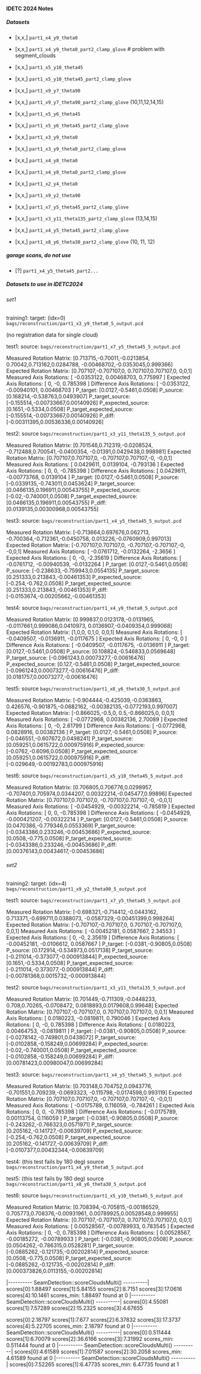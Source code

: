 
#### IDETC 2024 Notes

##### Datasets

  - [x,x,] `part1_x4_y9_theta0` 
  - [x,x,] `part1_x4_y9_theta0_part2_clamp_glove` # problem with segment_clouds

  - [x,x,] `part1_x5_y10_theta45`  
  - [x,x,] `part1_x5_y10_theta45_part2_clamp_glove`

  - [x,x,] `part1_x9_y7_theta90`
  - [x,x,] `part1_x9_y7_theta90_part2_clamp_glove` (10,11,12,14,15)

  - [x,x,] `part1_x5_y6_theta45`  
  - [x,x,] `part1_x5_y6_theta45_part2_clamp_glove`

  - [x,x,] `part1_x3_y9_theta0`
  - [x,x,] `part1_x3_y9_theta0_part2_clamp_glove`
 
  - [x,x,] `part1_x4_y8_theta0`
  - [x,x,] `part1_x4_y8_theta0_part2_clamp_glove`

  - [x,x,] `part1_x2_y4_theta0`

  - [x,x,] `part1_x9_y2_theta90`

  - [x,x,] `part1_x7_y5_theta45_part2_clamp_glove`
  
  - [x,x,] `part1_x3_y11_theta135_part2_clamp_glove` (13,14,15)

  - [x,x,] `part1_x4_y5_theta45_part2_clamp_glove`

  - [x,x,] `part1_x8_y6_theta30_part2_clamp_glove` (10, 11, 12)

##### garage scans, do not use

  - [?] `part1_x4_y5_theta45_part2...` 


##### Datasets to use in IDETC2024
###### set1
training1:
target: (idx=0)
 `bags/reconstruction/part1_x3_y9_theta0_5_output.pcd`

(no registration data for single cloud)


test1:
source:
 `bags/reconstruction/part1_x7_y5_theta45_5_output.pcd`

Measured Rotation Matrix:
[0.713715,-0.70011,-0.0213854,
0.70042,0.713162,0.0284788,
-0.00468702,-0.0353045,0.999366]
Expected Rotation Matrix:
[0.707107,-0.707107,0,
0.707107,0.707107,0,
0,0,1]
Measured Axis Rotations: [ -0.0353122, 0.00468703, 0.775997 ]
Expected Axis Rotations: [ 0, -0, 0.785398 ]
Difference Axis Rotations: [ -0.0353122, -0.00940101, 0.00468703 ]
P_target: [0.0127,-0.5461,0.0508]
P_source: [0.168214,-0.538763,0.0493907]
P_target_source: [-0.155514,-0.00733667,0.00140926]
P_expected_source: [0.1651,-0.5334,0.0508]
P_target_expected_source: [-0.155514,-0.00733667,0.00140926]
P_diff: [-0.00311395,0.00536336,0.00140926]


test2:
source
 `bags/reconstruction/part1_x3_y11_theta135_5_output.pcd`

Measured Rotation Matrix:
[0.701546,0.712319,-0.0208524,
-0.712488,0.700541,-0.0400354,
-0.01391,0.0429438,0.998981]
Expected Rotation Matrix:
[0.707107,0.707107,0,
-0.707107,0.707107,-0,
-0,0,1]
Measured Axis Rotations: [ 0.0429611, 0.0139104, -0.793136 ]
Expected Axis Rotations: [ 0, 0, -0.785398 ]
Difference Axis Rotations: [ 0.0429611, -0.00773768, 0.0139104 ]
P_target: [0.0127,-0.5461,0.0508]
P_source: [-0.0339135,-0.743011,0.0453624]
P_target_source: [0.0466135,0.196911,0.00543755]
P_expected_source: [-0.02,-0.740001,0.0508]
P_target_expected_source: [0.0466135,0.196911,0.00543755]
P_diff: [0.0139135,0.00300968,0.00543755]


test3:
source:
 `bags/reconstruction/part1_x4_y5_theta45_5_output.pcd`

Measured Rotation Matrix:
[-0.713664,0.697676,0.062713,
-0.700364,-0.712361,-0.0450758,
0.013226,-0.0760909,0.997013]
Expected Rotation Matrix:
[-0.707107,0.707107,0,
-0.707107,-0.707107,-0,
-0,0,1]
Measured Axis Rotations: [ -0.0761712, -0.0132264, -2.3656 ]
Expected Axis Rotations: [ 0, -0, -2.35619 ]
Difference Axis Rotations: [ -0.0761712, -0.00940539, -0.0132264 ]
P_target: [0.0127,-0.5461,0.0508]
P_source: [-0.238633,-0.759943,0.0554135]
P_target_source: [0.251333,0.213843,-0.00461353]
P_expected_source: [-0.254,-0.762,0.0508]
P_target_expected_source: [0.251333,0.213843,-0.00461353]
P_diff: [-0.0153674,-0.00205662,-0.00461353]


test4:
source
 `bags/reconstruction/part1_x4_y9_theta0_5_output.pcd`

Measured Rotation Matrix:
[0.999837,0.0123178,-0.0131965,
-0.0117661,0.999086,0.0410973,
0.0136907,-0.0409354,0.999068]
Expected Rotation Matrix:
[1,0,0,
0,1,0,
0,0,1]
Measured Axis Rotations: [ -0.0409507, -0.0136911, -0.0117675 ]
Expected Axis Rotations: [ 0, -0, 0 ]
Difference Axis Rotations: [ -0.0409507, -0.0117675, -0.0136911 ]
P_target: [0.0127,-0.5461,0.0508]
P_source: [0.108824,-0.546833,0.0569648]
P_target_source: [-0.0961243,0.00073277,-0.00616476]
P_expected_source: [0.127,-0.5461,0.0508]
P_target_expected_source: [-0.0961243,0.00073277,-0.00616476]
P_diff: [0.0181757,0.00073277,-0.00616476]

test5:
source
 `bags/reconstruction/part1_x8_y6_theta30_5_output.pcd`

Measured Rotation Matrix:
[-0.904444,-0.425039,-0.0363863,
0.426576,-0.901875,-0.0682162,
-0.00382135,-0.0772193,0.997007]
Expected Rotation Matrix:
[-0.866025,-0.5,0,
0.5,-0.866025,0,
0,0,1]
Measured Axis Rotations: [ -0.0772968, 0.00382136, 2.70089 ]
Expected Axis Rotations: [ 0, -0, 2.61799 ]
Difference Axis Rotations: [ -0.0772968, 0.0828916, 0.00382136 ]
P_target: [0.0127,-0.5461,0.0508]
P_source: [-0.046551,-0.607672,0.0498241]
P_target_source: [0.059251,0.0615722,0.000975916]
P_expected_source: [-0.0762,-0.6096,0.0508]
P_target_expected_source: [0.059251,0.0615722,0.000975916]
P_diff: [-0.029649,-0.00192783,0.000975916]


test6:
source
 `bags/reconstruction/part1_x5_y10_theta45_5_output.pcd`

Measured Rotation Matrix:
[0.706805,0.706776,0.0298957,
-0.707401,0.705974,0.0344207,
0.00322214,-0.045477,0.99896]
Expected Rotation Matrix:
[0.707107,0.707107,0,
-0.707107,0.707107,-0,
-0,0,1]
Measured Axis Rotations: [ -0.0454929, -0.00322214, -0.785819 ]
Expected Axis Rotations: [ 0, 0, -0.785398 ]
Difference Axis Rotations: [ -0.0454929, -0.000421207, -0.00322214 ]
P_target: [0.0127,-0.5461,0.0508]
P_source: [0.0470386,-0.779346,0.0553369]
P_target_source: [-0.0343386,0.233246,-0.00453686]
P_expected_source: [0.0508,-0.775,0.0508]
P_target_expected_source: [-0.0343386,0.233246,-0.00453686]
P_diff: [0.00376143,0.00434617,-0.00453686]


###### set2
training2:
target: (idx=4)
 `bags/reconstruction/part1_x9_y2_theta90_5_output.pcd`


test1:
source:
 `bags/reconstruction/part1_x7_y5_theta45_5_output.pcd`


Measured Rotation Matrix:
[-0.698321,-0.714412,-0.0443162,
0.713371,-0.699711,0.0388073,
-0.0587329,-0.00451399,0.998264]
Expected Rotation Matrix:
[-0.707107,-0.707107,0,
0.707107,-0.707107,0,
0,0,1]
Measured Axis Rotations: [ -0.00452181, 0.0587667, 2.34553 ]
Expected Axis Rotations: [ 0, -0, 2.35619 ]
Difference Axis Rotations: [ -0.00452181, -0.0106612, 0.0587667 ]
P_target: [-0.0381,-0.90805,0.0508]
P_source: [0.172914,-0.534973,0.0517138]
P_target_source: [-0.211014,-0.373077,-0.000913844]
P_expected_source: [0.1651,-0.5334,0.0508]
P_target_expected_source: [-0.211014,-0.373077,-0.000913844]
P_diff: [-0.00781368,0.0015732,-0.000913844]

test2:
source
 `bags/reconstruction/part1_x3_y11_theta135_5_output.pcd`


Measured Rotation Matrix:
[0.701449,-0.711309,-0.0448233,
0.708,0.70265,-0.0708472,
0.0818893,0.0179608,0.99648]
Expected Rotation Matrix:
[0.707107,-0.707107,0,
0.707107,0.707107,0,
0,0,1]
Measured Axis Rotations: [ 0.0180223, -0.0819811, 0.790046 ]
Expected Axis Rotations: [ 0, -0, 0.785398 ]
Difference Axis Rotations: [ 0.0180223, 0.00464753, -0.0819811 ]
P_target: [-0.0381,-0.90805,0.0508]
P_source: [-0.0278142,-0.749801,0.0438072]
P_target_source: [-0.0102858,-0.158249,0.00699284]
P_expected_source: [-0.02,-0.740001,0.0508]
P_target_expected_source: [-0.0102858,-0.158249,0.00699284]
P_diff: [0.00781423,0.00980047,0.00699284]

test3:
source:
 `bags/reconstruction/part1_x4_y5_theta45_5_output.pcd`

Measured Rotation Matrix:
[0.703148,0.704752,0.0943776,
-0.701551,0.709239,-0.0693323,
-0.115798,-0.0174598,0.993119]
Expected Rotation Matrix:
[0.707107,0.707107,0,
-0.707107,0.707107,-0,
-0,0,1]
Measured Axis Rotations: [ -0.0175789, 0.116059, -0.784261 ]
Expected Axis Rotations: [ 0, 0, -0.785398 ]
Difference Axis Rotations: [ -0.0175789, 0.00113754, 0.116059 ]
P_target: [-0.0381,-0.90805,0.0508]
P_source: [-0.243262,-0.766323,0.0571971]
P_target_source: [0.205162,-0.141727,-0.00639709]
P_expected_source: [-0.254,-0.762,0.0508]
P_target_expected_source: [0.205162,-0.141727,-0.00639709]
P_diff: [-0.0107377,0.00432344,-0.00639709]

test4: (this test fails by 180 deg)
source
 `bags/reconstruction/part1_x4_y9_theta0_5_output.pcd`


test5: (this test fails by 180 deg)
source
 `bags/reconstruction/part1_x8_y6_theta30_5_output.pcd`


test6: 
source
 `bags/reconstruction/part1_x5_y10_theta45_5_output.pcd`

Measured Rotation Matrix:
[0.708394,-0.705815,-0.00186529,
0.705773,0.708376,-0.00931961,
0.00789925,0.00528548,0.999955]
Expected Rotation Matrix:
[0.707107,-0.707107,0,
0.707107,0.707107,0,
0,0,1]
Measured Axis Rotations: [ 0.00528567, -0.00789933, 0.783545 ]
Expected Axis Rotations: [ 0, -0, 0.785398 ]
Difference Axis Rotations: [ 0.00528567, -0.00185272, -0.00789933 ]
P_target: [-0.0381,-0.90805,0.0508]
P_source: [0.0504262,-0.786315,0.0528281]
P_target_source: [-0.0885262,-0.121735,-0.00202814]
P_expected_source: [0.0508,-0.775,0.0508]
P_target_expected_source: [-0.0885262,-0.121735,-0.00202814]
P_diff: [0.000373826,0.0113155,-0.00202814]




|---------- SeamDetection::scoreCloudsMulti() ----------|
scores[0]:1.88497
scores[1]:5.84155
scores[2]:8.7151
scores[3]:17.0616
scores[4]:10.1461
scores_min: 1.88497 found at 0
|---------- SeamDetection::scoreCloudsMulti() ----------|
scores[0]:4.55081
scores[1]:7.57289
scores[2]:15.2325
scores[3]:4.67655






scores[0]:2.18797
scores[1]:7.677
scores[2]:6.37832
scores[3]:17.3737
scores[4]:5.22705
scores_min: 2.18797 found at 0
|---------- SeamDetection::scoreCloudsMulti() ----------|
scores[0]:0.511444
scores[1]:6.70079
scores[2]:36.6166
scores[3]:7.31992
scores_min: 0.511444 found at 0
|---------- SeamDetection::scoreCloudsMulti() ----------|
scores[0]:4.61589
scores[1]:7.01587
scores[2]:30.2058
scores_min: 4.61589 found at 0
|---------- SeamDetection::scoreCloudsMulti() ----------|
scores[0]:7.52265
scores[1]:6.47735
scores_min: 6.47735 found at 1

